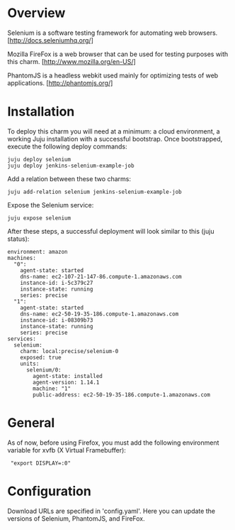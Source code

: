 # Overview

Selenium is a software testing framework for automating web browsers.
	[http://docs.seleniumhq.org/] 

Mozilla FireFox is a web browser that can be used for testing purposes with this charm.
	[http://www.mozilla.org/en-US/]	

PhantomJS is a headless webkit used mainly for optimizing tests of web applications.
	[http://phantomjs.org/]

# Installation

To deploy this charm you will need at a minimum: a cloud environment, a working Juju installation with a successful bootstrap.  Once bootstrapped, execute the following deploy commands: 

	juju deploy selenium
	juju deploy jenkins-selenium-example-job

Add a relation between these two charms:

	juju add-relation selenium jenkins-selenium-example-job

Expose the Selenium service:

	juju expose selenium

After these steps, a successful deployment will look similar to this (juju status):

	environment: amazon
	machines:
	  "0":
	    agent-state: started
	    dns-name: ec2-107-21-147-86.compute-1.amazonaws.com
	    instance-id: i-5c379c27
	    instance-state: running
	    series: precise
	  "1":
	    agent-state: started
	    dns-name: ec2-50-19-35-186.compute-1.amazonaws.com
	    instance-id: i-08309b73
	    instance-state: running
	    series: precise
	services:
	  selenium:
	    charm: local:precise/selenium-0
	    exposed: true
	    units:
	      selenium/0:
	        agent-state: installed
	        agent-version: 1.14.1
	        machine: "1"
	        public-address: ec2-50-19-35-186.compute-1.amazonaws.com
# General 	

As of now, before using Firefox, you must add the following environment variable for xvfb (X Virtual Framebuffer):
	
	 "export DISPLAY=:0"
 
# Configuration

Download URLs are specified in 'config.yaml'. Here you can update the versions of Selenium, PhantomJS, and FireFox. 
